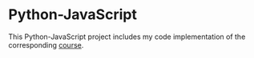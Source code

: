 # Python-JavaScript
  This Python-JavaScript project includes my code implementation of the corresponding [course](https://cs50.harvard.edu/web/2020/).
